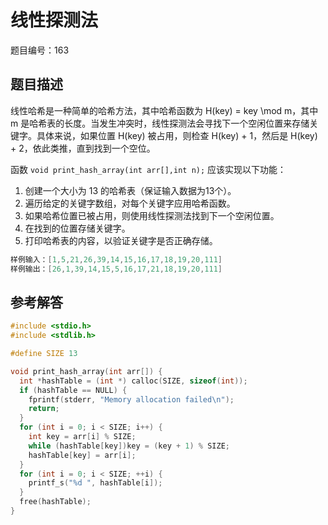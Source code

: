 # 线性探测法

题目编号：163

## 题目描述

线性哈希是一种简单的哈希方法，其中哈希函数为 H(key) = key \mod m，其中 m
是哈希表的长度。当发生冲突时，线性探测法会寻找下一个空闲位置来存储关键字。具体来说，如果位置 H(key) 被占用，则检查 H(key) + 1，然后是 H(key) + 2，依此类推，直到找到一个空位。

函数 `void print_hash_array(int arr[],int n);` 应该实现以下功能：

1. 创建一个大小为 13 的哈希表（保证输入数据为13个）。
2. 遍历给定的关键字数组，对每个关键字应用哈希函数。
3. 如果哈希位置已被占用，则使用线性探测法找到下一个空闲位置。
4. 在找到的位置存储关键字。
5. 打印哈希表的内容，以验证关键字是否正确存储。

```c
样例输入：[1,5,21,26,39,14,15,16,17,18,19,20,111]
样例输出：[26,1,39,14,15,5,16,17,21,18,19,20,111]
```

## 参考解答

```c
#include <stdio.h>
#include <stdlib.h>

#define SIZE 13

void print_hash_array(int arr[]) {
  int *hashTable = (int *) calloc(SIZE, sizeof(int));
  if (hashTable == NULL) {
    fprintf(stderr, "Memory allocation failed\n");
    return;
  }
  for (int i = 0; i < SIZE; i++) {
    int key = arr[i] % SIZE;
    while (hashTable[key])key = (key + 1) % SIZE;
    hashTable[key] = arr[i];
  }
  for (int i = 0; i < SIZE; ++i) {
    printf_s("%d ", hashTable[i]);
  }
  free(hashTable);
}
```